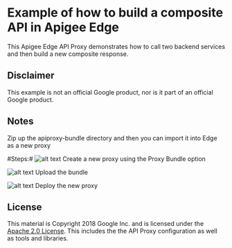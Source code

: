# Example of how to build a composite API in Apigee Edge

This Apigee Edge API Proxy demonstrates how to call two backend services and then build a new composite response. 


## Disclaimer

This example is not an official Google product, nor is it part of an official Google product.

## Notes

Zip up the apiproxy-bundle directory and then you can import it into Edge as a new proxy

#Steps:#
![alt text](https://github.com/kdanekind/apigee-composite-api-example/1.jpg "Proxy bundle option")
Create a new proxy using the Proxy Bundle option

![alt text](https://github.com/kdanekind/apigee-composite-api-example/2.jpg "Upload the bundle")
Upload the bundle

![alt text](https://github.com/kdanekind/apigee-composite-api-example/3.jpg "Upload the bundle")
Deploy the new proxy

## License

This material is Copyright 2018 Google Inc. and is licensed under the [Apache 2.0
License](LICENSE). This includes the the API Proxy configuration as well as tools and libraries.
